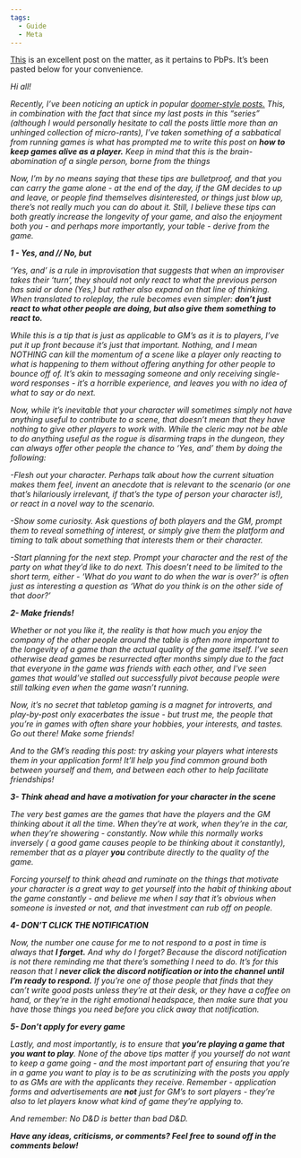 ```yaml
---
tags:
  - Guide
  - Meta
---
```

[This](https://www.reddit.com/r/pbp/comments/1az482w/weaponizing_the_medium_keeping_the_game_alive_as/) is an excellent post on the matter, as it pertains to PbPs. It’s been pasted below for your convenience.

*Hi all!*

*Recently, I’ve been noticing an uptick in popular [doomer-style posts.](https://old.reddit.com/r/pbp/comments/17vhuo5/i_think_im_over_pbp/) This, in combination with the fact that since my last posts in this “series” (although I would personally hesitate to call the posts little more than an unhinged collection of micro-rants), I’ve taken something of a sabbatical from running games is what has prompted me to write this post on **how to keep games alive as a player.** Keep in mind that this is the brain-abomination of a single person, borne from the things*

*Now, I’m by no means saying that these tips are bulletproof, and that you can carry the game alone - at the end of the day, if the GM decides to up and leave, or people find themselves disinterested, or things just blow up, there’s not really much you can do about it. Still, I believe these tips can both greatly increase the longevity of your game, and also the enjoyment both you - and perhaps more importantly, your table - derive from the game.*

***1 - Yes, and // No, but***

*‘Yes, and’ is a rule in improvisation that suggests that when an improviser takes their ‘turn’, they should not only react to what the previous person has said or done (Yes,) but rather also expand on that line of thinking. When translated to roleplay, the rule becomes even simpler: **don’t just react to what other people are doing, but also give them something to react to.***

*While this is a tip that is just as applicable to GM’s as it is to players, I’ve put it up front because it’s just that important. Nothing, and I mean NOTHING can kill the momentum of a scene like a player only reacting to what is happening to them without offering anything for other people to bounce off of. It’s akin to messaging someone and only receiving single-word responses - it’s a horrible experience, and leaves you with no idea of what to say or do next.*

*Now, while it’s inevitable that your character will sometimes simply not have anything useful to contribute to a scene, that doesn’t mean that they have nothing to give other players to work with. While the cleric may not be able to do anything useful as the rogue is disarming traps in the dungeon, they can always offer other people the chance to ‘Yes, and’ them by doing the following:*

*-Flesh out your character. Perhaps talk about how the current situation makes them feel, invent an anecdote that is relevant to the scenario (or one that’s hilariously irrelevant, if that’s the type of person your character is!), or react in a novel way to the scenario.*

*-Show some curiosity. Ask questions of both players and the GM, prompt them to reveal something of interest, or simply give them the platform and timing to talk about something that interests them or their character.*

*-Start planning for the next step. Prompt your character and the rest of the party on what they’d like to do next. This doesn’t need to be limited to the short term, either - ‘What do you want to do when the war is over?’ is often just as interesting a question as ‘What do you think is on the other side of that door?’*

***2- Make friends!***

*Whether or not you like it, the reality is that how much you enjoy the company of the other people around the table is often more important to the longevity of a game than the actual quality of the game itself. I’ve seen otherwise dead games be resurrected after months simply due to the fact that everyone in the game was friends with each other, and I've seen games that would’ve stalled out successfully pivot because people were still talking even when the game wasn’t running.*

*Now, it’s no secret that tabletop gaming is a magnet for introverts, and play-by-post only exacerbates the issue - but trust me, the people that you’re in games with often share your hobbies, your interests, and tastes. Go out there! Make some friends!*

*And to the GM’s reading this post: try asking your players what interests them in your application form! It’ll help you find common ground both between yourself and them, and between each other to help facilitate friendships!*

***3- Think ahead and have a motivation for your character in the scene***

*The very best games are the games that have the players and the GM thinking about it all the time. When they’re at work, when they’re in the car, when they’re showering - constantly. Now while this normally works inversely ( a good game causes people to be thinking about it constantly), remember that as a player **you** contribute directly to the quality of the game.*

*Forcing yourself to think ahead and ruminate on the things that motivate your character is a great way to get yourself into the habit of thinking about the game constantly - and believe me when I say that it’s obvious when someone is invested or not, and that investment can rub off on people.*

***4- DON’T CLICK THE NOTIFICATION***

*Now, the number one cause for me to not respond to a post in time is always that **I forget.** And why do I forget? Because the discord notification is not there reminding me that there’s something I need to do. It’s for this reason that I **never click the discord notification or into the channel until I’m ready to respond.** If you’re one of those people that finds that they can’t write good posts unless they’re at their desk, or they have a coffee on hand, or they’re in the right emotional headspace, then make sure that you have those things you need before you click away that notification.*

***5- Don’t apply for every game***

*Lastly, and most importantly, is to ensure that **you’re playing a game that you want to play**. None of the above tips matter if you yourself do not want to keep a game going - and the most important part of ensuring that you’re in a game you want to play is to be as scrutinizing with the posts you apply to as GMs are with the applicants they receive. Remember - application forms and advertisements are **not** just for GM’s to sort players - they’re also to let players know what kind of game they’re applying to.*

*And remember: No D&D is better than bad D&D.*

***Have any ideas, criticisms, or comments? Feel free to sound off in the comments below!***